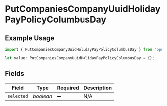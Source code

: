 # PutCompaniesCompanyUuidHolidayPayPolicyColumbusDay

## Example Usage

```typescript
import { PutCompaniesCompanyUuidHolidayPayPolicyColumbusDay } from "openapi/models/operations";

let value: PutCompaniesCompanyUuidHolidayPayPolicyColumbusDay = {};
```

## Fields

| Field              | Type               | Required           | Description        |
| ------------------ | ------------------ | ------------------ | ------------------ |
| `selected`         | *boolean*          | :heavy_minus_sign: | N/A                |